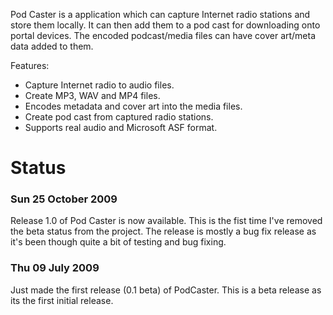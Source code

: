 Pod Caster is a application which can capture Internet radio stations and store them locally. It can then add them to a pod cast for downloading onto portal  devices. The encoded podcast/media files can have cover art/meta data added to them.

Features:
  * Capture Internet radio to audio files.
  * Create MP3, WAV and MP4 files.
  * Encodes metadata and cover art into the media files.
  * Create pod cast from captured radio stations.
  * Supports real audio and Microsoft ASF format.

# Status #

### Sun 25 October 2009 ###

Release 1.0 of Pod Caster is now available. This is the fist time I've removed the beta status from the project. The release is mostly a bug fix release as it's been though quite a bit of testing and bug fixing.

### Thu 09 July 2009 ###

Just made the first release (0.1 beta) of PodCaster. This is a beta release as its the first initial release.